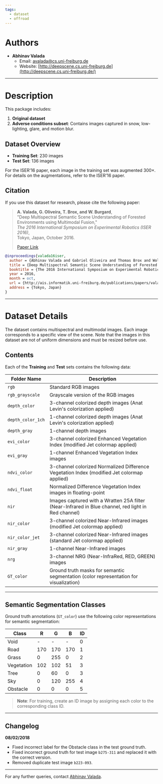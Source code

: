 ```yaml
---
tags:
  - dataset
  - offroad
---
```

# Authors

- **Abhinav Valada**
    - Email: [avalada@cs.uni-freiburg.de](mailto:avalada@cs.uni-freiburg.de)
    - Website: [http://deepscene.cs.uni-freiburg.de](http://deepscene.cs.uni-freiburg.de/)

---

# Description

This package includes:

1. **Original dataset**
2. **Adverse conditions subset**: Contains images captured in snow, low-lighting, glare, and motion blur.

## Dataset Overview

- **Training Set**: 230 images
- **Test Set**: 136 images

For the ISER'16 paper, each image in the training set was augmented 300×. For details on the augmentations, refer to the ISER'16 paper.

## Citation

If you use this dataset for research, please cite the following paper:

> **A. Valada, G. Oliveira, T. Brox, and W. Burgard**,  
> "Deep Multispectral Semantic Scene Understanding of Forested Environments using Multimodal Fusion,"  
> _The 2016 International Symposium on Experimental Robotics (ISER 2016)_,  
> Tokyo, Japan, October 2016.
> 
> [Paper Link](http://ais.informatik.uni-freiburg.de/publications/papers/valada16iser.pdf)

```bibtex
@inproceedings{valada16iser,
  author = {Abhinav Valada and Gabriel Oliveira and Thomas Brox and Wolfram Burgard},
  title = {Deep Multispectral Semantic Scene Understanding of Forested Environments using Multimodal Fusion},
  booktitle = {The 2016 International Symposium on Experimental Robotics (ISER 2016)},
  year = 2016,
  month = oct,
  url = {http://ais.informatik.uni-freiburg.de/publications/papers/valada16iser.pdf},
  address = {Tokyo, Japan}
}
```

---

# Dataset Details

The dataset contains multispectral and multimodal images. Each image corresponds to a specific view of the scene. Note that the images in this dataset are not of uniform dimensions and must be resized before use.

## Contents

Each of the **Training** and **Test** sets contains the following data:

|**Folder Name**|**Description**|
|---|---|
|`rgb`|Standard RGB images|
|`rgb_grayscale`|Grayscale version of the RGB images|
|`depth_color`|3-channel colorized depth images (Anat Levin's colorization applied)|
|`depth_color_1ch`|1-channel colorized depth images (Anat Levin's colorization applied)|
|`depth_gray`|1-channel depth images|
|`evi_color`|3-channel colorized Enhanced Vegetation Index (modified Jet colormap applied)|
|`evi_gray`|1-channel Enhanced Vegetation Index images|
|`ndvi_color`|3-channel colorized Normalized Difference Vegetation Index (modified Jet colormap applied)|
|`ndvi_float`|Normalized Difference Vegetation Index images in floating-point|
|`nir`|Images captured with a Wratten 25A filter (Near-Infrared in Blue channel, red light in Red channel)|
|`nir_color`|3-channel colorized Near-Infrared images (modified Jet colormap applied)|
|`nir_color_jet`|3-channel colorized Near-Infrared images (standard Jet colormap applied)|
|`nir_gray`|1-channel Near-Infrared images|
|`nrg`|3-channel NRG (Near-InfraRed, RED, GREEN) images|
|`GT_color`|Ground truth masks for semantic segmentation (color representation for visualization)|

---

## Semantic Segmentation Classes

Ground truth annotations (`GT_color`) use the following color representations for semantic segmentation:

|**Class**|**R**|**G**|**B**|**ID**|
|---|---|---|---|---|
|Void|-|-|-|0|
|Road|170|170|170|1|
|Grass|0|255|0|2|
|Vegetation|102|102|51|3|
|Tree|0|60|0|3|
|Sky|0|120|255|4|
|Obstacle|0|0|0|5|

> **Note**: For training, create an ID image by assigning each color to the corresponding class ID.

---

## Changelog

**08/02/2018**

- Fixed incorrect label for the Obstacle class in the test ground truth.
- Fixed incorrect ground truth for test image `b275-311` and replaced it with the correct version.
- Removed duplicate test image `b223-093`.

---

For any further queries, contact [Abhinav Valada](mailto:avalada@cs.uni-freiburg.de).
